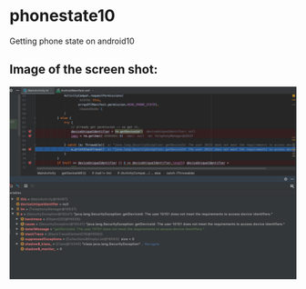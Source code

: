 # phonestate10
Getting phone state on android10



## Image of the screen shot:


![NativeApplications](images/Android10securityPhoneState.png "Native issue with Android 10 Phone State ") 
